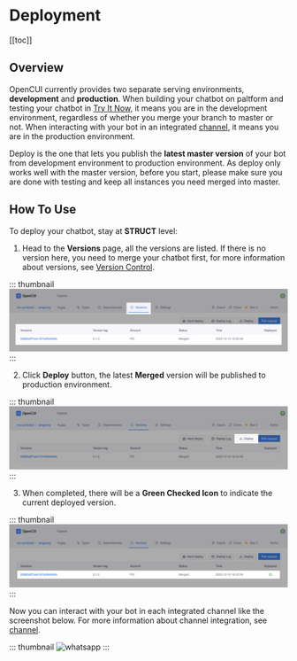 # Deployment

[[toc]]

## Overview

OpenCUI currently provides two separate serving environments, **development** and **production**. When building your chatbot on paltform and testing your chatbot in [Try It Now](testing.md), it means you are in the development environment, regardless of whether you merge your branch to master or not. When interacting with your bot in an integrated [channel](../channels/overview.md), it means you are in the production environment. 

Deploy is the one that lets you publish the **latest master version** of your bot from development environment to production environment. As deploy only works well with the master version, before you start, please make sure you are done with testing and keep all instances you need merged into master.  

## How To Use

To deploy your chatbot, stay at **STRUCT** level:

1. Head to the **Versions** page, all the versions are listed. If there is no version here, you need to merge your chatbot first, for more information about versions, see [Version Control](versioncontrol.md). 

::: thumbnail
![version page](/images/platform/deployment/version_page.png)
:::

2. Click **Deploy** button, the latest **Merged** version will be published to production environment.

::: thumbnail
![version page](/images/platform/deployment/deploy_button.png)
:::

3. When completed, there will be a **Green Checked Icon** to indicate the current deployed version. 

::: thumbnail
![version page](/images/platform/deployment/deploy_complete.png)
:::

Now you can interact with your bot in each integrated channel like the screenshot below. For more information about channel integration, see [channel](../channels/overview.md). 

::: thumbnail
<img width="400" alt="whatsapp" src="/images/guide/platform/whatsapp.jpg">
:::
